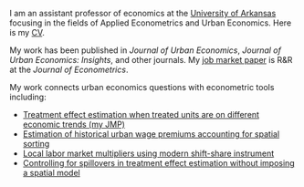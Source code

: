 I am an assistant professor of economics at the [University of Arkansas](https://walton.uark.edu/departments/economics/) focusing in the fields of Applied Econometrics and Urban Economics. Here is my [CV](</files/Kyle Butts - CV.pdf>).

My work has been published in *Journal of Urban Economics*, *Journal of Urban Economics: Insights*, and other journals. My [job market paper](/papers/Generalized-Imputation-Estimator) is R&R at the *Journal of Econometrics*.

My work connects urban economics questions with econometric tools including: 

- [Treatment effect estimation when treated units are on different economic trends (my JMP)](/papers/generalized-imputation-estimators)
- [Estimation of historical urban wage premiums accounting for spatial sorting](/papers/urban-wage-premium)
- [Local labor market multipliers using modern shift-share instrument](/papers/fiscal-consolidation)
- [Controlling for spillovers in treatment effect estimation without imposing a spatial model](/papers/Spatial-Spillovers)

